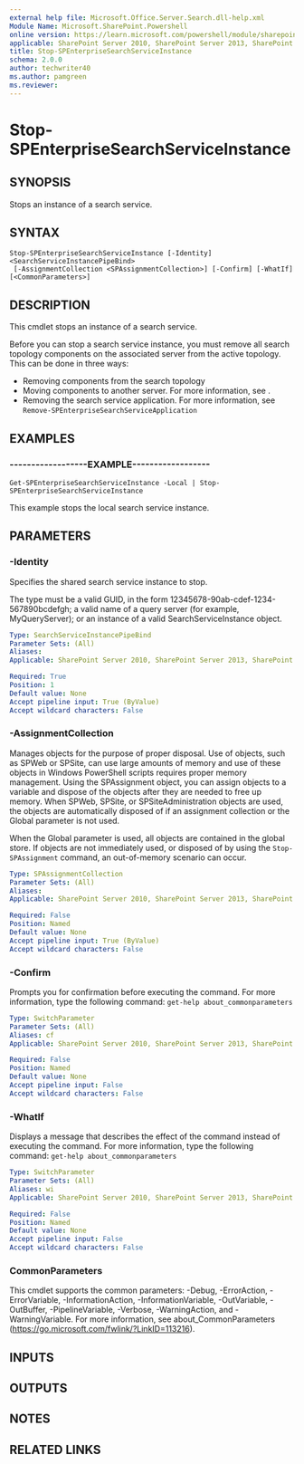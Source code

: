 ```yaml
---
external help file: Microsoft.Office.Server.Search.dll-help.xml
Module Name: Microsoft.SharePoint.Powershell
online version: https://learn.microsoft.com/powershell/module/sharepoint-server/stop-spenterprisesearchserviceinstance
applicable: SharePoint Server 2010, SharePoint Server 2013, SharePoint Server 2016, SharePoint Server 2019
title: Stop-SPEnterpriseSearchServiceInstance
schema: 2.0.0
author: techwriter40
ms.author: pamgreen
ms.reviewer:
---
```


# Stop-SPEnterpriseSearchServiceInstance

## SYNOPSIS
Stops an instance of a search service.

## SYNTAX

```
Stop-SPEnterpriseSearchServiceInstance [-Identity] <SearchServiceInstancePipeBind>
 [-AssignmentCollection <SPAssignmentCollection>] [-Confirm] [-WhatIf] [<CommonParameters>]
```

## DESCRIPTION
This cmdlet stops an instance of a search service.

Before you can stop a search service instance, you must remove all search topology components on the associated server from the active topology. 
This can be done in three ways:

- Removing components from the search topology
- Moving components to another server.  For more information, see .
- Removing the search service application.  For more information, see `Remove-SPEnterpriseSearchServiceApplication`


## EXAMPLES

### ------------------EXAMPLE------------------
```
Get-SPEnterpriseSearchServiceInstance -Local | Stop-SPEnterpriseSearchServiceInstance
```

This example stops the local search service instance.


## PARAMETERS

### -Identity
Specifies the shared search service instance to stop.

The type must be a valid GUID, in the form 12345678-90ab-cdef-1234-567890bcdefgh; a valid name of a query server (for example, MyQueryServer); or an instance of a valid SearchServiceInstance object.

```yaml
Type: SearchServiceInstancePipeBind
Parameter Sets: (All)
Aliases: 
Applicable: SharePoint Server 2010, SharePoint Server 2013, SharePoint Server 2016, SharePoint Server 2019

Required: True
Position: 1
Default value: None
Accept pipeline input: True (ByValue)
Accept wildcard characters: False
```

### -AssignmentCollection
Manages objects for the purpose of proper disposal.
Use of objects, such as SPWeb or SPSite, can use large amounts of memory and use of these objects in Windows PowerShell scripts requires proper memory management.
Using the SPAssignment object, you can assign objects to a variable and dispose of the objects after they are needed to free up memory.
When SPWeb, SPSite, or SPSiteAdministration objects are used, the objects are automatically disposed of if an assignment collection or the Global parameter is not used.

When the Global parameter is used, all objects are contained in the global store.
If objects are not immediately used, or disposed of by using the `Stop-SPAssignment` command, an out-of-memory scenario can occur.

```yaml
Type: SPAssignmentCollection
Parameter Sets: (All)
Aliases: 
Applicable: SharePoint Server 2010, SharePoint Server 2013, SharePoint Server 2016, SharePoint Server 2019

Required: False
Position: Named
Default value: None
Accept pipeline input: True (ByValue)
Accept wildcard characters: False
```

### -Confirm
Prompts you for confirmation before executing the command.
For more information, type the following command: `get-help about_commonparameters`

```yaml
Type: SwitchParameter
Parameter Sets: (All)
Aliases: cf
Applicable: SharePoint Server 2010, SharePoint Server 2013, SharePoint Server 2016, SharePoint Server 2019

Required: False
Position: Named
Default value: None
Accept pipeline input: False
Accept wildcard characters: False
```

### -WhatIf
Displays a message that describes the effect of the command instead of executing the command.
For more information, type the following command: `get-help about_commonparameters`

```yaml
Type: SwitchParameter
Parameter Sets: (All)
Aliases: wi
Applicable: SharePoint Server 2010, SharePoint Server 2013, SharePoint Server 2016, SharePoint Server 2019

Required: False
Position: Named
Default value: None
Accept pipeline input: False
Accept wildcard characters: False
```

### CommonParameters
This cmdlet supports the common parameters: -Debug, -ErrorAction, -ErrorVariable, -InformationAction, -InformationVariable, -OutVariable, -OutBuffer, -PipelineVariable, -Verbose, -WarningAction, and -WarningVariable. For more information, see about_CommonParameters (https://go.microsoft.com/fwlink/?LinkID=113216).

## INPUTS

## OUTPUTS

## NOTES

## RELATED LINKS
